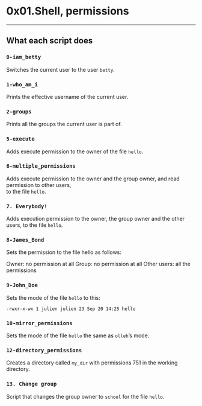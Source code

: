 # 0x01.Shell, permissions
---
## What each script does
### `0-iam_betty`
Switches the current user to the user `betty`.
### `1-who_am_i`
Prints the effective username of the current user.
### `2-groups`
Prints all the groups the current user is part of.
### `5-execute`
Adds execute permission to the owner of the file `hello`.
### `6-multiple_permissions`
Adds execute permission to the owner and the group owner, and read permission to other users, 
\
to the file `hello`.
### `7. Everybody!`
Adds execution permission to the owner, the group owner and the other users, to the file `hello`.
### `8-James_Bond`
Sets the permission to the file hello as follows:

Owner: no permission at all
Group: no permission at all
Other users: all the permissions
### `9-John_Doe`
Sets the mode of the file `hello` to this:
```
-rwxr-x-wx 1 julien julien 23 Sep 20 14:25 hello
```
### `10-mirror_permissions`
Sets the mode of the file `hello` the same as `olleh`’s mode.
### `12-directory_permissions`
Creates a directory called `my_dir` with permissions 751 in the working directory.
### `13. Change group`
Script that changes the group owner to `school` for the file `hello`.

